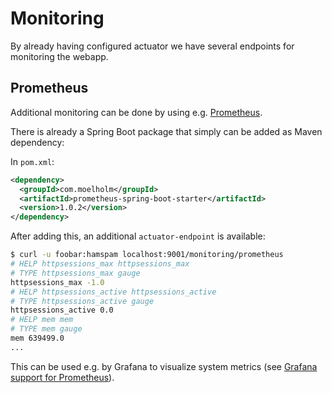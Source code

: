 # Monitoring

By already having configured actuator we have several endpoints for monitoring the webapp.

## Prometheus

Additional monitoring can be done by using e.g. [Prometheus](https://prometheus.io/).

There is already a Spring Boot package that simply can be added as Maven dependency:

In `pom.xml`:

```xml
<dependency>
  <groupId>com.moelholm</groupId>
  <artifactId>prometheus-spring-boot-starter</artifactId>
  <version>1.0.2</version>
</dependency>
```

After adding this, an additional `actuator-endpoint` is available:

```sh
$ curl -u foobar:hamspam localhost:9001/monitoring/prometheus
# HELP httpsessions_max httpsessions_max
# TYPE httpsessions_max gauge
httpsessions_max -1.0
# HELP httpsessions_active httpsessions_active
# TYPE httpsessions_active gauge
httpsessions_active 0.0
# HELP mem mem
# TYPE mem gauge
mem 639499.0
...
```

This can be used e.g. by Grafana to visualize system metrics (see [Grafana support for Prometheus](https://prometheus.io/docs/visualization/grafana/)).